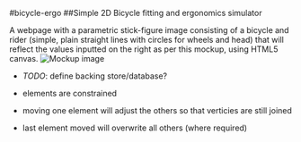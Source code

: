 #bicycle-ergo
##Simple 2D Bicycle fitting and ergonomics simulator

A webpage with a parametric stick-figure image consisting of a bicycle and rider (simple, plain straight lines with circles for wheels and head) that will reflect the values inputted on the right as per this mockup, using HTML5 canvas.
![Mockup image](https://github.com/hovil/bicycle-ergo/bicycle-ergo-mockup.png "Mockup")

- *TODO*: define backing store/database?

- elements are constrained
- moving one element will adjust the others so that verticies are still joined
- last element moved will overwrite all others (where required)



